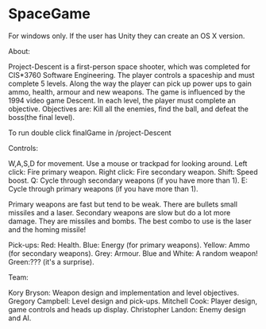 # SpaceGame
For windows only. If the user has Unity they can create an OS X version.

About:

Project-Descent is a first-person space shooter, which was completed for CIS*3760 Software Engineering. The player controls a 
spaceship and must complete 5 levels. Along the way the player can pick up power ups to gain ammo, health, armour and new weapons.
The game is influenced by the 1994 video game Descent. In each level, the player must complete an objective. Objectives are: 
Kill all the enemies, find the ball, and defeat the boss(the final level).

To run double click finalGame in /project-Descent

Controls:

W,A,S,D for movement. Use a mouse or trackpad for looking around.
Left click: Fire primary weapon.
Right click: Fire secondary weapon.
Shift: Speed boost.
Q: Cycle through secondary weapons (if you have more than 1).
E: Cycle through primary weapons (if you have more than 1).

Primary weapons are fast but tend to be weak. There are bullets small missiles and a laser.
Secondary weapons are slow but do a lot more damage. They are missiles and bombs.
The best combo to use is the laser and the homing missile!

Pick-ups:
Red: Health.
Blue: Energy (for primary weapons).
Yellow: Ammo (for secondary weapons).
Grey: Armour.
Blue and White: A random weapon!
Green:??? (it's a surprise).

Team:

Kory Bryson: Weapon design and implementation and level objectives.
Gregory Campbell: Level design and pick-ups.
Mitchell Cook: Player design, game controls and heads up display.
Christopher Landon: Enemy design and AI.

